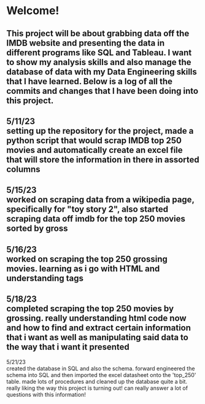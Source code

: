 # Welcome! <br>
This project will be about grabbing data off the IMDB website and presenting the data in different programs like SQL and Tableau. I want to show my analysis skills and also manage the database of data with my Data Engineering skills that I have learned. Below is a log of all the commits and changes that I have been doing into this project.<br>
-------------------------------------------------------------------------------------------------------------------------------------
5/11/23 <br>
setting up the repository for the project, made a python script that would scrap IMDB top 250 movies and automatically create an excel file that will store the information in there in assorted columns
-------------------------------------------------------------------------------------------------------------------------------------
5/15/23 <br>
worked on scraping data from a wikipedia page, specifically for "toy story 2", also started scraping data off imdb for the top 250 movies sorted by gross 
-------------------------------------------------------------------------------------------------------------------------------------
5/16/23 <br>
worked on scraping the top 250 grossing movies. learning as i go with HTML and understanding tags 
-------------------------------------------------------------------------------------------------------------------------------------
5/18/23 <br>
completed scraping the top 250 movies by grossing. really understanding html code now and how to find and extract certain information that i want as well as manipulating said data to the way that i want it presented
-------------------------------------------------------------------------------------------------------------------------------------
5/21/23 <br>
created the database in SQL and also the schema. forward engineered the schema into SQL and then imported the excel datasheet onto the 'top_250' table. made lots of procedures and cleaned up the database quite a bit. really liking the way this project is turning out! can really answer a lot of questions with this information! 